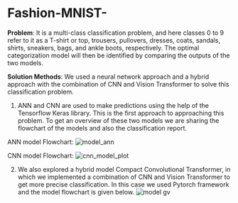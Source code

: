 # Fashion-MNIST-

**Problem**: It is a multi-class classification problem, and here classes 0 to 9 refer to it as a T-shirt or top, trousers, pullovers, dresses, coats, sandals, shirts, sneakers, bags, and ankle boots, respectively. The optimal categorization model will then be identified by comparing the outputs of the two models. 


**Solution Methods**: We used a neural network approach and a hybrid approach with the combination of CNN and Vision Transformer to solve this classification problem.
1. ANN and CNN are used to make predictions using the help of the Tensorflow Keras library. This is the first approach to approaching this problem. To get an overview of these two models we are sharing the flowchart of the models and also the classification report.

ANN model Flowchart:
![model_ann](https://github.com/user-attachments/assets/1e1676e0-f787-42bb-ae23-eb58933f4782)

CNN model Flowchart:
![cnn_model_plot](https://github.com/user-attachments/assets/9b87e38d-59bb-4410-b9bf-e0761a7e4db0)

2. We also explored a hybrid model Compact Convolutional Transformer, in which we implemented a combination of CNN and Vision Transformer to get more precise classification. In this case we used Pytorch framework and the model flowchart is given below.
![model gv](https://github.com/user-attachments/assets/3b4033ba-9f6e-4560-bde4-0a51fc1000da)
